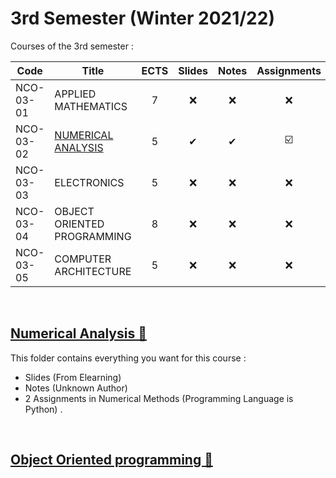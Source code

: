 # 3rd Semester (Winter 2021/22)

Courses of the 3rd semester :

| Code      | Title                                | ECTS | Slides | Notes | Assignments |
| --------- | ------------------------------------ | :--: | :----: | :---: | :---: | 
| NCO-03-01 | APPLIED MATHEMATICS                  | 7    | ❌    | ❌    | ❌    | 
| NCO-03-02 | [NUMERICAL ANALYSIS]()               | 5    | ✔     | ✔     | ☑️     | 
| NCO-03-03 | ELECTRONICS                          | 5    | ❌    | ❌    | ❌    | 
| NCO-03-04 | OBJECT ORIENTED PROGRAMMING          | 8    | ❌    | ❌    | ❌    | 
| NCO-03-05 | COMPUTER ARCHITECTURE                | 5    | ❌    | ❌    | ❌    | 
<br/>
 

## [Numerical Analysis 📂]()

This folder contains everything you want for this course :  
- Slides (From Elearning)
- Notes (Unknown Author)
- 2 Assignments in Numerical Methods (Programming Language is Python) .

<br/>

## [Object Oriented programming 📂]()
